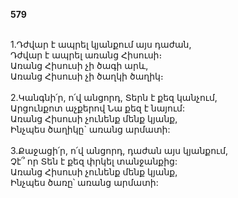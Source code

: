 **579**

\
1.Դժվար է ապրել կյանքում այս դաժան,\
Դժվար է ապրել առանց Հիսուսի։\
Առանց Հիսուսի չի ծագի արև,\
Առանց Հիսուսի չի ծաղկի ծաղիկ։\
\
2.Կանգնի՛ր, ո՛վ անցորդ, Տերն է քեզ կանչում,\
Արցունքոտ աչքերով Նա քեզ է նայում:\
Առանց Հիսուսի չունենք մենք կյանք,\
Ինչպես ծաղիկը` առանց արմատի:\
\
3.Քաջացի՛ր, ո՛վ անցորդ, դաժան այս կյանքում,\
Չէ՞ որ Տեն է քեզ փրկել տանջանքից:\
Առանց Հիսուսի չունենք մենք կյանք,\
Ինչպես ծառը՝ առանց արմատի:
